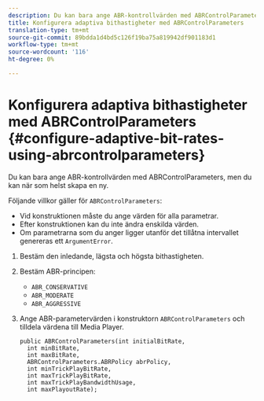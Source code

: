 ```yaml
---
description: Du kan bara ange ABR-kontrollvärden med ABRControlParameters, men du kan när som helst skapa en ny.
title: Konfigurera adaptiva bithastigheter med ABRControlParameters
translation-type: tm+mt
source-git-commit: 89bdda1d4bd5c126f19ba75a819942df901183d1
workflow-type: tm+mt
source-wordcount: '116'
ht-degree: 0%

---
```



# Konfigurera adaptiva bithastigheter med ABRControlParameters {#configure-adaptive-bit-rates-using-abrcontrolparameters}

Du kan bara ange ABR-kontrollvärden med ABRControlParameters, men du kan när som helst skapa en ny.

Följande villkor gäller för `ABRControlParameters`:

* Vid konstruktionen måste du ange värden för alla parametrar.
* Efter konstruktionen kan du inte ändra enskilda värden.
* Om parametrarna som du anger ligger utanför det tillåtna intervallet genereras ett `ArgumentError`.

1. Bestäm den inledande, lägsta och högsta bithastigheten.
1. Bestäm ABR-principen:

   * `ABR_CONSERVATIVE`
   * `ABR_MODERATE`
   * `ABR_AGGRESSIVE`

1. Ange ABR-parametervärden i konstruktorn `ABRControlParameters` och tilldela värdena till Media Player.

   ```
   public ABRControlParameters(int initialBitRate, 
     int minBitRate, 
     int maxBitRate, 
     ABRControlParameters.ABRPolicy abrPolicy, 
     int minTrickPlayBitRate, 
     int maxTrickPlayBitRate, 
     int maxTrickPlayBandwidthUsage, 
     int maxPlayoutRate);
   ```
